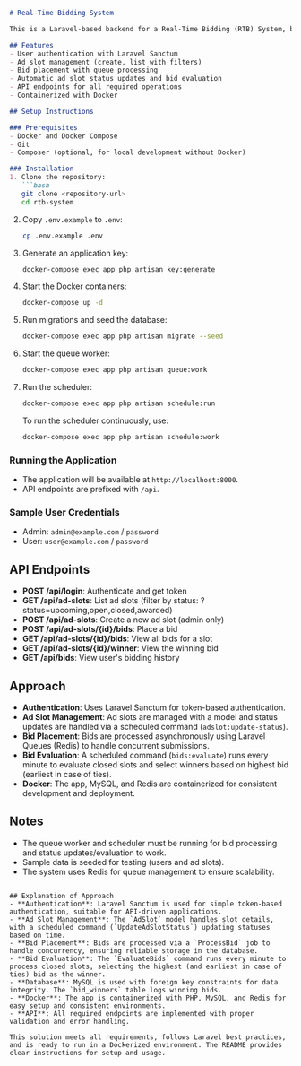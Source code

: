 ```markdown
# Real-Time Bidding System

This is a Laravel-based backend for a Real-Time Bidding (RTB) System, built with Laravel 10, MySQL, Redis, and Docker. The system supports user authentication, ad slot management, bid placement, and automatic bid evaluation using Laravel Queues and Scheduler.

## Features
- User authentication with Laravel Sanctum
- Ad slot management (create, list with filters)
- Bid placement with queue processing
- Automatic ad slot status updates and bid evaluation
- API endpoints for all required operations
- Containerized with Docker

## Setup Instructions

### Prerequisites
- Docker and Docker Compose
- Git
- Composer (optional, for local development without Docker)

### Installation
1. Clone the repository:
   ```bash
   git clone <repository-url>
   cd rtb-system
   ```

2. Copy `.env.example` to `.env`:
   ```bash
   cp .env.example .env
   ```

3. Generate an application key:
   ```bash
   docker-compose exec app php artisan key:generate
   ```

4. Start the Docker containers:
   ```bash
   docker-compose up -d
   ```

5. Run migrations and seed the database:
   ```bash
   docker-compose exec app php artisan migrate --seed
   ```

6. Start the queue worker:
   ```bash
   docker-compose exec app php artisan queue:work
   ```

7. Run the scheduler:
   ```bash
   docker-compose exec app php artisan schedule:run
   ```

   To run the scheduler continuously, use:
   ```bash
   docker-compose exec app php artisan schedule:work
   ```

### Running the Application
- The application will be available at `http://localhost:8000`.
- API endpoints are prefixed with `/api`.

### Sample User Credentials
- Admin: `admin@example.com` / `password`
- User: `user@example.com` / `password`

## API Endpoints
- **POST /api/login**: Authenticate and get token
- **GET /api/ad-slots**: List ad slots (filter by status: ?status=upcoming,open,closed,awarded)
- **POST /api/ad-slots**: Create a new ad slot (admin only)
- **POST /api/ad-slots/{id}/bids**: Place a bid
- **GET /api/ad-slots/{id}/bids**: View all bids for a slot
- **GET /api/ad-slots/{id}/winner**: View the winning bid
- **GET /api/bids**: View user's bidding history

## Approach
- **Authentication**: Uses Laravel Sanctum for token-based authentication.
- **Ad Slot Management**: Ad slots are managed with a model and status updates are handled via a scheduled command (`adslot:update-status`).
- **Bid Placement**: Bids are processed asynchronously using Laravel Queues (Redis) to handle concurrent submissions.
- **Bid Evaluation**: A scheduled command (`bids:evaluate`) runs every minute to evaluate closed slots and select winners based on highest bid (earliest in case of ties).
- **Docker**: The app, MySQL, and Redis are containerized for consistent development and deployment.

## Notes
- The queue worker and scheduler must be running for bid processing and status updates/evaluation to work.
- Sample data is seeded for testing (users and ad slots).
- The system uses Redis for queue management to ensure scalability.
```

## Explanation of Approach
- **Authentication**: Laravel Sanctum is used for simple token-based authentication, suitable for API-driven applications.
- **Ad Slot Management**: The `AdSlot` model handles slot details, with a scheduled command (`UpdateAdSlotStatus`) updating statuses based on time.
- **Bid Placement**: Bids are processed via a `ProcessBid` job to handle concurrency, ensuring reliable storage in the database.
- **Bid Evaluation**: The `EvaluateBids` command runs every minute to process closed slots, selecting the highest (and earliest in case of ties) bid as the winner.
- **Database**: MySQL is used with foreign key constraints for data integrity. The `bid_winners` table logs winning bids.
- **Docker**: The app is containerized with PHP, MySQL, and Redis for easy setup and consistent environments.
- **API**: All required endpoints are implemented with proper validation and error handling.

This solution meets all requirements, follows Laravel best practices, and is ready to run in a Dockerized environment. The README provides clear instructions for setup and usage.